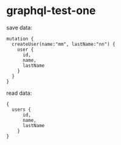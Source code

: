 # graphql-test-one

save data:
```
mutation {
  createUser(name:"mm", lastName:"nn") {
    user {
      id,
      name,
      lastName
    }
  }
}
```

read data:
```
{
  users {
      id,
      name,
      lastName
    }
}
```